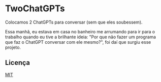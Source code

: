 # TwoChatGPTs

Colocamos 2 ChatGPTs para conversar (sem que eles soubessem).

Essa manhã, eu estava em casa no banheiro me arrumando para ir para o trabalho quando eu tive a brilhante ideia: "Por que não fazer um programa que faz o ChatGPT conversar com ele mesmo?", foi daí que surgiu esse projeto.

## Licença

[MIT](https://choosealicense.com/licenses/mit/)
